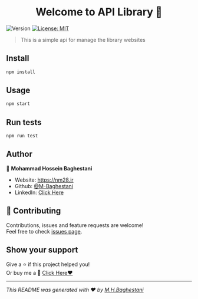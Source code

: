 <h1 align="center">Welcome to API Library 👋</h1>
<p>
  <img alt="Version" src="https://img.shields.io/badge/version-3.3.0-blue.svg?cacheSeconds=2592000" />
  <a href="#" target="_blank">
    <img alt="License: MIT" src="https://img.shields.io/badge/License-MIT-yellow.svg" />
  </a>
</p>

> This is a simple api for manage the library websites

## Install

```sh
npm install
```

## Usage

```sh
npm start
```

## Run tests

```sh
npm run test
```

## Author

👤 **Mohammad Hossein Baghestani**

- Website: https://nm28.ir
- Github: [@M-Baghestani](https://github.com/M-Baghestani)
- LinkedIn: [Click Here](https://linkedin.com/in/https://www.linkedin.com/in/M-Baghestani/)

## 🤝 Contributing

Contributions, issues and feature requests are welcome!<br />Feel free to check [issues page](https://github.com/M-Baghestani/library-API-nodejs/issues).

## Show your support

Give a ⭐️ if this project helped you!<br>
Or buy me a 🍵 [Click Here❤️](https://www.coffeete.ir/MohammadBaghestani)

---

_This README was generated with ❤️ by [M.H.Baghestani](https://github.com/M-Baghestani/)_
